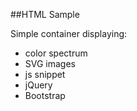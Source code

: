 ##HTML Sample

Simple container displaying:
  * color spectrum
  * SVG images
  * js snippet
  * jQuery
  * Bootstrap
